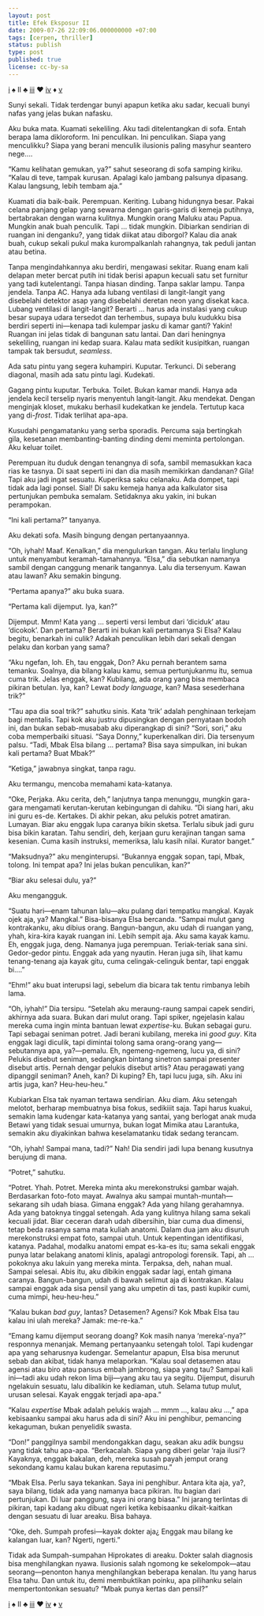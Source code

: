 ```yaml
--- 
layout: post 
title: Efek Eksposur II 
date: 2009-07-26 22:09:06.000000000 +07:00 
tags: [cerpen, thriller]
status: publish 
type: post 
published: true 
license: cc-by-sa
---
```


<p class='mr'><a href="{{ site.baseurl }}/2009/07/26/fx-1">i</a> ♠ II ♣ <a href="{{ site.baseurl }}/2009/07/26/fx-3">iii</a> ♥ <a href="{{ site.baseurl }}/2009/07/26/fx-4">iv</a> ♦ <a href="{{ site.baseurl }}/2009/07/26/fx-5">v</a></p>

<p class='ni'>Sunyi sekali. Tidak terdengar bunyi apapun ketika aku sadar, kecuali bunyi nafas yang jelas bukan nafasku.</p>

Aku buka mata. Kuamati sekeliling. Aku tadi ditelentangkan di sofa. Entah berapa lama dikloroform. Ini penculikan. Ini penculikan. Siapa yang menculikku? Siapa yang berani menculik ilusionis paling masyhur seantero nege….

“Kamu kelihatan gemukan, ya?” sahut seseorang di sofa samping kiriku. “Kalau di teve, tampak kurusan. Apalagi kalo jambang palsunya dipasang. Kalau langsung, lebih tembam aja.”

Kuamati dia baik-baik. Perempuan. Keriting. Lubang hidungnya besar. Pakai celana panjang gelap yang sewarna dengan garis-garis di kemeja putihnya, bertabrakan dengan warna kulitnya. Mungkin orang Maluku atau Papua. Mungkin anak buah penculik. Tapi … tidak mungkin. Dibiarkan sendirian di ruangan ini denganku?, yang tidak diikat atau diborgol? Kalau dia anak buah, cukup sekali pukul maka kurompalkanlah rahangnya, tak peduli jantan atau betina.

Tanpa mengindahkannya aku berdiri, mengawasi sekitar. Ruang enam kali delapan meter bercat putih ini tidak berisi apapun kecuali satu set furnitur yang tadi kutelentangi. Tanpa hiasan dinding. Tanpa saklar lampu. Tanpa jendela. Tanpa AC. Hanya ada lubang ventilasi di langit-langit yang disebelahi detektor asap yang disebelahi deretan neon yang disekat kaca. Lubang ventilasi di langit-langit? Berarti … harus ada instalasi yang cukup besar supaya udara tersedot dan terhembus, supaya bulu kudukku bisa berdiri seperti ini—kenapa tadi kulempar jasku di kamar ganti? Yakin! Ruangan ini jelas tidak di bangunan satu lantai. Dan dari heningnya sekeliling, ruangan ini kedap suara. Kalau mata sedikit kusipitkan, ruangan tampak tak bersudut, *seamless*.

Ada satu pintu yang segera kuhampiri. Kuputar. Terkunci. Di seberang diagonal, masih ada satu pintu lagi. Kudekati.

Gagang pintu kuputar. Terbuka. Toilet. Bukan kamar mandi. Hanya ada jendela kecil terselip nyaris menyentuh langit-langit. Aku mendekat. Dengan menginjak kloset, mukaku berhasil kudekatkan ke jendela. Tertutup kaca yang di-*frost*. Tidak terlihat apa-apa.

Kusudahi pengamatanku yang serba sporadis. Percuma saja bertingkah gila, kesetanan membanting-banting dinding demi meminta pertolongan. Aku keluar toilet.

Perempuan itu duduk dengan tenangnya di sofa, sambil memasukkan kaca rias ke tasnya. Di saat seperti ini dan dia masih memikirkan dandanan? Gila! Tapi aku jadi ingat sesuatu. Kuperiksa saku celanaku. Ada dompet, tapi tidak ada lagi ponsel. Sial! Di saku kemeja hanya ada kalkulator sisa pertunjukan pembuka semalam. Setidaknya aku yakin, ini bukan perampokan.

“Ini kali pertama?” tanyanya.

Aku dekati sofa. Masih bingung dengan pertanyaannya.

“Oh, iyhah! Maaf. Kenalkan,” dia mengulurkan tangan. Aku terlalu linglung untuk menyambut keramah-tamahannya. “Elsa,” dia sebutkan namanya sambil dengan canggung menarik tangannya. Lalu dia tersenyum. Kawan atau lawan? Aku semakin bingung.

“Pertama apanya?” aku buka suara.

“Pertama kali dijemput. Iya, kan?”

Dijemput. Mmm! Kata yang … seperti versi lembut dari ‘diciduk’ atau ‘dicokok’. Dan pertama? Berarti ini bukan kali pertamanya Si Elsa? Kalau begitu, benarkah ini culik? Adakah penculikan lebih dari sekali dengan pelaku dan korban yang sama?

“Aku ngefan, loh. Eh, tau enggak, Don? Aku pernah berantem sama temanku. Soalnya, dia bilang kalau kamu, semua pertunjukanmu itu, semua cuma trik. Jelas enggak, kan? Kubilang, ada orang yang bisa membaca pikiran betulan. Iya, kan? Lewat *body language*, kan? Masa sesederhana trik?”

“Tau apa dia soal trik?” sahutku sinis. Kata ‘trik’ adalah penghinaan terkejam bagi mentalis. Tapi kok aku justru dipusingkan dengan pernyataan bodoh ini, dan bukan sebab-musabab aku diperangkap di sini? “Sori, sori,” aku coba memperbaiki situasi. “Saya Donny,” kuperkenalkan diri. Dia tersenyum palsu. “Tadi, Mbak Elsa bilang … pertama? Bisa saya simpulkan, ini bukan kali pertama? Buat Mbak?”

“Ketiga,” jawabnya singkat, tanpa ragu.

Aku termangu, mencoba memahami kata-katanya.

“Oke, Perjaka. Aku cerita, deh,” lanjutnya tanpa menunggu, mungkin gara-gara mengamati kerutan-kerutan kebingungan di dahiku. “Di siang hari, aku ini guru es-de. Kertakes. Di akhir pekan, aku pelukis potret amatiran. Lumayan. Biar aku enggak lupa caranya bikin sketsa. Terlalu sibuk jadi guru bisa bikin karatan. Tahu sendiri, deh, kerjaan guru kerajinan tangan sama kesenian. Cuma kasih instruksi, memeriksa, lalu kasih nilai. Kurator banget.”

“Maksudnya?” aku menginterupsi. “Bukannya enggak sopan, tapi, Mbak, tolong. Ini tempat apa? Ini jelas bukan penculikan, kan?”

“Biar aku selesai dulu, ya?”

Aku mengangguk.

“Suatu hari—enam tahunan lalu—aku pulang dari tempatku mangkal. Kayak ojek aja, ya? Mangkal.” Bisa-bisanya Elsa bercanda. “Sampai mulut gang kontrakanku, aku dibius orang. Bangun-bangun, aku udah di ruangan yang, yhah, kira-kira kayak ruangan ini. Lebih sempit aja. Aku sama kayak kamu. Eh, enggak juga, deng. Namanya juga perempuan. Teriak-teriak sana sini. Gedor-gedor pintu. Enggak ada yang nyautin. Heran juga sih, lihat kamu tenang-tenang aja kayak gitu, cuma celingak-celinguk bentar, tapi enggak bi….”

“Ehm!” aku buat interupsi lagi, sebelum dia bicara tak tentu rimbanya lebih lama.

“Oh, iyhah!” Dia tersipu. “Setelah aku meraung-raung sampai capek sendiri, akhirnya ada suara. Bukan dari mulut orang. Tapi spiker, ngejelasin kalau mereka cuma ingin minta bantuan lewat *expertise*-ku. Bukan sebagai guru. Tapi sebagai seniman potret. Jadi berani kubilang, mereka ini *good guy*. Kita enggak lagi diculik, tapi dimintai tolong sama orang-orang yang—sebutannya apa, ya?—pemalu. Eh, ngemeng-ngemeng, lucu ya, di sini? Pelukis disebut seniman, sedangkan bintang sinetron sampai presenter disebut artis. Pernah dengar pelukis disebut artis? Atau peragawati yang dipanggil seniman? Aneh, kan? Di kuping? Eh, tapi lucu juga, sih. Aku ini artis juga, kan? Heu-heu-heu.”

Kubiarkan Elsa tak nyaman tertawa sendirian. Aku diam. Aku setengah melotot, berharap membuatnya bisa fokus, sedikiiit saja. Tapi harus kuakui, semakin lama kudengar kata-katanya yang santai, yang berlogat anak muda Betawi yang tidak sesuai umurnya, bukan logat Mimika atau Larantuka, semakin aku diyakinkan bahwa keselamatanku tidak sedang terancam.

“Oh, iyhah! Sampai mana, tadi?” Nah! Dia sendiri jadi lupa benang kusutnya berujung di mana.

“Potret,” sahutku.

“Potret. Yhah. Potret. Mereka minta aku merekonstruksi gambar wajah. Berdasarkan foto-foto mayat. Awalnya aku sampai muntah-muntah—sekarang sih udah biasa. Gimana enggak? Ada yang hilang gerahamnya. Ada yang batoknya tinggal setengah. Ada yang kulitnya hilang sama sekali kecuali jidat. Biar ceceran darah udah dibersihin, biar cuma dua dimensi, tetap beda rasanya sama mata kuliah anatomi. Dalam dua jam aku disuruh merekonstruksi empat foto, sampai utuh. Untuk kepentingan identifikasi, katanya. Padahal, modalku anatomi empat es-ka-es itu; sama sekali enggak punya latar belakang anatomi klinis, apalagi antropologi forensik. Tapi, ah … pokoknya aku lakuin yang mereka minta. Terpaksa, deh, nahan mual. Sampai selesai. Abis itu, aku dibikin enggak sadar lagi, entah gimana caranya. Bangun-bangun, udah di bawah selimut aja di kontrakan. Kalau sampai enggak ada sisa pensil yang aku umpetin di tas, pasti kupikir cumi, cuma mimpi, heu-heu-heu.”

“Kalau bukan *bad guy*, lantas? Detasemen? Agensi? Kok Mbak Elsa tau kalau ini ulah mereka? Jamak: me-re-ka.”

“Emang kamu dijemput seorang doang? Kok masih nanya ‘mereka’-nya?” responnya menanjak. Memang pertanyaanku setengah tolol. Tapi kudengar apa yang seharusnya kudengar. Semelantur apapun, Elsa bisa merunut sebab dan akibat, tidak hanya melaporkan. “Kalau soal detasemen atau agensi atau biro atau pansus embah jambrong, siapa yang tau? Sampai kali ini—tadi aku udah rekon lima biji—yang aku tau ya segitu. Dijemput, disuruh ngelakuin sesuatu, lalu dibalikin ke kediaman, utuh. Selama tutup mulut, urusan selesai. Kayak enggak terjadi apa-apa.”

“Kalau *expertise* Mbak adalah pelukis wajah … mmm …, kalau aku …,” apa kebisaanku sampai aku harus ada di sini? Aku ini penghibur, pemancing kekaguman, bukan penyelidik swasta.

“Don!” panggilnya sambil mendongakkan dagu, seakan aku adik bungsu yang tidak tahu apa-apa. “Berkacalah. Siapa yang diberi gelar ‘raja ilusi’? Kayaknya, enggak bakalan, deh, mereka susah payah jemput orang sekondang kamu kalau bukan karena reputasimu.”

“Mbak Elsa. Perlu saya tekankan. Saya ini penghibur. Antara kita aja, ya?, saya bilang, tidak ada yang namanya baca pikiran. Itu bagian dari pertunjukan. Di luar panggung, saya ini orang biasa.” Ini jarang terlintas di pikiran, tapi kadang aku dibuat ngeri ketika kebisaanku dikait-kaitkan dengan sesuatu di luar areaku. Bisa bahaya.

“Oke, deh. Sumpah profesi—kayak dokter aja¿ Enggak mau bilang ke kalangan luar, kan? Ngerti, ngerti.”

Tidak ada Sumpah-sumpahan Hiprokates di areaku. Dokter salah diagnosis bisa menghilangkan nyawa. Ilusionis salah ngomong ke sekelompok—atau seorang—penonton hanya menghilangkan beberapa kenalan. Itu yang harus Elsa tahu. Dan untuk itu, demi membuktikan poinku, apa pilihanku selain mempertontonkan sesuatu? “Mbak punya kertas dan pensil?”

<p class='mr'><a href="{{ site.baseurl }}/2009/07/26/fx-1">i</a> ♠ II ♣ <a href="{{ site.baseurl }}/2009/07/26/fx-3">iii</a> ♥ <a href="{{ site.baseurl }}/2009/07/26/fx-4">iv</a> ♦ <a href="{{ site.baseurl }}/2009/07/26/fx-5">v</a></p>

